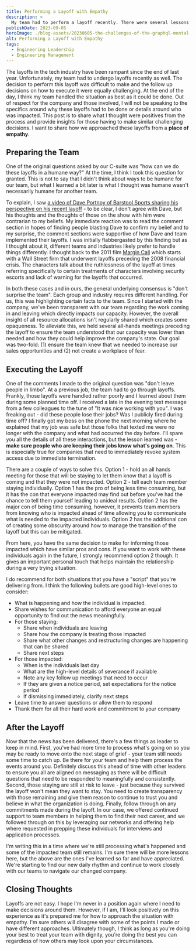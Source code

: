 ```yaml
---
title: Performing a Layoff with Empathy
description: >
  My team had to perform a layoff recently. There were several lessons and some interesting insights I gained from the situation. In this post, I'll discuss some of the lessons I learned in handling this layoff and how my organization's leaders did their best to treat everyone humanely.
publishDate: 2023-09-05
heroImage: ./blog-assets/20230605-the-challenges-of-the-graphql-mental-model.webp
alt: Performing a Layoff with Empathy
tags:
  - Engineering Leadership
  - Engineering Management
---
```


The layoffs in the tech industry have been rampant since the end of last year. Unfortunately, my team had to undergo layoffs recently as well. The decision to perform this layoff was difficult to make and the follow up decisions on how to execute it were equally challenging. At the end of the day, I think my team handled the situation as best as it could be done. Out of respect for the company and those involved, I will not be speaking to the specifics around why these layoffs had to be done or details around who was impacted. This post is to share what I thought were positives from the process and provide insights for those having to make similar challenging decisions. I want to share how we approached these layoffs from a **place of empathy**.

## Preparing the Team

One of the original questions asked by our C-suite was "how can we do these layoffs in a humane way?" At the time, I think I took this question for granted. This is not to say that I didn't think about ways to be humane for our team, but what I learned a bit later is what I thought was humane wasn't necessarily humane for another team.

To explain, I saw [a video of Dave Portnoy of Barstool Sports sharing his perspective on his recent layoff](https://www.youtube.com/watch?v=lmJAb7Z06xQ) - to be clear, I don't agree with Dave, but his thoughts and the thoughts of those on the show with him were contrarian to my beliefs. My immediate reaction was to read the comment section in hopes of finding people blasting Dave to confirm my belief and to my surprise, the comment sections were supportive of how Dave and team implemented their layoffs. I was initially flabbergasted by this finding but as I thought about it, different teams and industries likely prefer to handle things differently. I thought back to the 2011 film [Margin Call](https://www.imdb.com/title/tt1615147/) which starts with a Wall Street firm that underwent layoffs preceding the 2008 financial crisis. The characters talk about the ruthlessness of the layoff at times referring specifically to certain treatments of characters involving security escorts and lack of warning for the layoffs that occurred.

In both these cases and in ours, the general underlying consensus is "don't surprise the team". Each group and industry requires different handling. For us, this was highlighting certain facts to the team. Since I started with the company, we've been transparent with our team regarding the work coming in and leaving which directly impacts our capacity. However, the overall insight of all resource allocations isn't regularly shared which creates some opaqueness. To alleviate this, we held several all-hands meetings preceding the layoff to ensure the team understood that our capacity was lower than needed and how they could help improve the company's state. Our goal was two-fold: (1) ensure the team knew that we needed to increase our sales opportunities and (2) not create a workplace of fear.

## Executing the Layoff

One of the comments I made to the original question was "don't leave people in limbo". At a previous job, the team had to go through layoffs. Frankly, those layoffs were handled rather poorly and I learned about them during some planned time off. I received a late in the evening text message from a few colleagues to the tune of "It was nice working with you". I was freaking out - did these people lose their jobs? Was I publicly fired during time off? I finally got my boss on the phone the next morning where he explained that my job was safe but those folks that texted me were no longer with the company and what had occurred the day before. I'll spare you all the details of all these interactions, but the lesson learned was - **make sure people who are keeping their jobs know what's going on**. This is especially true for companies that need to immediately revoke system access due to immediate termination.

There are a couple of ways to solve this. Option 1 - hold an all hands meeting for those that will be staying to let them know that a layoff is coming and that they were not impacted. Option 2 - tell each team member staying individually. Option 1 has the pro of being less time consuming, but it has the con that everyone impacted may find out before you've had the chance to tell them yourself leading to unideal results. Option 2 has the major con of being time consuming, however, it prevents team members from knowing who is impacted ahead of time allowing you to communicate what is needed to the impacted individuals. Option 2 has the additional con of creating some obscurity around how to manage the transition of the layoff but this can be mitigated.

From here, you have the same decision to make for informing those impacted which have similar pros and cons. If you want to work with these individuals again in the future, I strongly recommend option 2 though. It gives an important personal touch that helps maintain the relationship during a very trying situation.

I do recommend for both situations that you have a "script" that you're delivering from. I think the following bullets are good high-level ones to consider:

- What is happening and how the individual is impacted.
- Share wishes for communication to afford everyone an equal opportunity to find out the news meaningfully.
- For those staying:
  - Share when individuals are leaving
  - Share how the company is treating those impacted
  - Share what other changes and restructuring changes are happening that can be shared
  - Share next steps
- For those impacted:
  - When is the individuals last day
  - What are the high-level details of severance if available
  - Note any key follow up meetings that need to occur
  - If they are given a notice period, set expectations for the notice period
  - If dismissing immediately, clarify next steps
- Leave time to answer questions or allow them to respond
- Thank them for all their hard work and commitment to your company

## After the Layoff

Now that the news has been delivered, there's a few things as leader to keep in mind. First, you've had more time to process what's going on so you may be ready to move onto the next stage of grief - your team still needs some time to catch up. Be there for your team and help them process the events around you. Definitely discuss this ahead of time with other leaders to ensure you all are aligned on messaging as there will be difficult questions that need to be responded to meaningfully and consistently. Second, those staying are still at risk to leave - just because they survived the layoff won't mean they want to stay. You need to create transparency with those remaining and give them reason to continue to trust you and believe in what the organization is doing. Finally, follow through on any commitments made during the layoff. In our case, we offered continued support to team members in helping them to find their next career, and we followed through on this by leveraging our networks and offering help where requested in prepping these individuals for interviews and application processes.

I'm writing this in a time where we're still processing what's happened and some of the impacted team still remains. I'm sure there will be more lessons here, but the above are the ones I've learned so far and have appreciated. We're starting to find our new daily rhythm and continue to work closely with our teams to navigate our changed company.

## Closing Thoughts

Layoffs are not easy. I hope I'm never in a position again where I need to make decisions around them. However, if I am, I'll look positively on this experience as it's prepared me for how to approach the situation with empathy. I'm sure others will disagree with some of the points I made or have different approaches. Ultimately though, I think as long as you're doing your best to treat your team with dignity, you're doing the best you can regardless of how others may look upon your circumstances.
